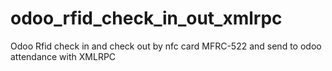 # odoo_rfid_check_in_out_xmlrpc
Odoo Rfid check in and check out by nfc card MFRC-522 and send to odoo attendance with XMLRPC
